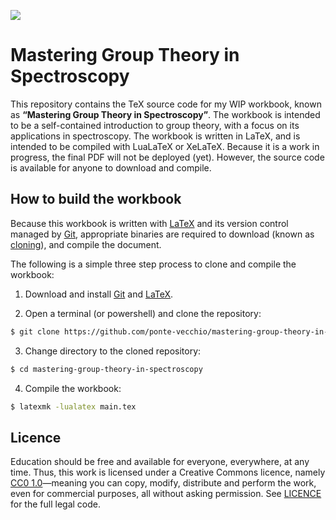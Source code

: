 ![](https://upload.wikimedia.org/wikipedia/commons/6/69/CC0_button.svg)

# Mastering Group Theory in Spectroscopy

This repository contains the TeX source code for my WIP workbook, known as **“Mastering Group Theory in Spectroscopy”**. The workbook is intended to be a self-contained introduction to group theory, with a focus on its applications in spectroscopy. The workbook is written in LaTeX, and is intended to be compiled with LuaLaTeX or XeLaTeX. Because it is a work in progress, the final PDF will not be deployed (yet). However, the source code is available for anyone to download and compile.

## How to build the workbook

Because this workbook is written with [LaTeX](https://www.latex-project.org) and its version control managed by [Git](https://git-scm.com), appropriate binaries are required to download (known as [cloning](https://git-scm.com/docs/git-clone)), and compile the document.

The following is a simple three step process to clone and compile the workbook:


1. Download and install [Git](https://git-scm.com/downloads) and [LaTeX](https://www.latex-project.org/get/).

2. Open a terminal (or powershell) and clone the repository:
```sh
$ git clone https://github.com/ponte-vecchio/mastering-group-theory-in-spectroscopy.git
```

3. Change directory to the cloned repository:
```sh
$ cd mastering-group-theory-in-spectroscopy
```

4. Compile the workbook:
```sh
$ latexmk -lualatex main.tex
```

## Licence

<!-- CC0 1.0 -->

Education should be free and available for everyone, everywhere, at any time. Thus, this work is licensed under a Creative Commons licence, namely [CC0 1.0](https://creativecommons.org/publicdomain/zero/1.0/)—meaning you can copy, modify, distribute and perform the work, even for commercial purposes, all without asking permission. See [LICENCE](LICENCE) for the full legal code.





